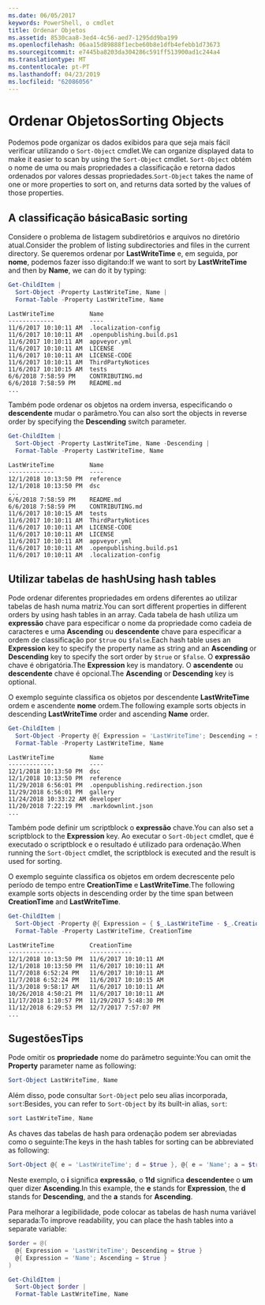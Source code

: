 ```yaml
---
ms.date: 06/05/2017
keywords: PowerShell, o cmdlet
title: Ordenar Objetos
ms.assetid: 8530caa8-3ed4-4c56-aed7-1295dd9ba199
ms.openlocfilehash: 06aa15d89888f1ecbe60b8e1dfb4efebb1d73673
ms.sourcegitcommit: e7445ba8203da304286c591ff513900ad1c244a4
ms.translationtype: MT
ms.contentlocale: pt-PT
ms.lasthandoff: 04/23/2019
ms.locfileid: "62086056"
---
```

# <a name="sorting-objects"></a><span data-ttu-id="dac21-103">Ordenar Objetos</span><span class="sxs-lookup"><span data-stu-id="dac21-103">Sorting Objects</span></span>

<span data-ttu-id="dac21-104">Podemos pode organizar os dados exibidos para que seja mais fácil verificar utilizando o `Sort-Object` cmdlet.</span><span class="sxs-lookup"><span data-stu-id="dac21-104">We can organize displayed data to make it easier to scan by using the `Sort-Object` cmdlet.</span></span> <span data-ttu-id="dac21-105">`Sort-Object` obtém o nome de uma ou mais propriedades a classificação e retorna dados ordenados por valores dessas propriedades.</span><span class="sxs-lookup"><span data-stu-id="dac21-105">`Sort-Object` takes the name of one or more properties to sort on, and returns data sorted by the values of those properties.</span></span>

## <a name="basic-sorting"></a><span data-ttu-id="dac21-106">A classificação básica</span><span class="sxs-lookup"><span data-stu-id="dac21-106">Basic sorting</span></span>

<span data-ttu-id="dac21-107">Considere o problema de listagem subdiretórios e arquivos no diretório atual.</span><span class="sxs-lookup"><span data-stu-id="dac21-107">Consider the problem of listing subdirectories and files in the current directory.</span></span>
<span data-ttu-id="dac21-108">Se queremos ordenar por **LastWriteTime** e, em seguida, por **nome**, podemos fazer isso digitando:</span><span class="sxs-lookup"><span data-stu-id="dac21-108">If we want to sort by **LastWriteTime** and then by **Name**, we can do it by typing:</span></span>

```powershell
Get-ChildItem |
  Sort-Object -Property LastWriteTime, Name |
  Format-Table -Property LastWriteTime, Name
```

```output
LastWriteTime          Name
-------------          ----
11/6/2017 10:10:11 AM  .localization-config
11/6/2017 10:10:11 AM  .openpublishing.build.ps1
11/6/2017 10:10:11 AM  appveyor.yml
11/6/2017 10:10:11 AM  LICENSE
11/6/2017 10:10:11 AM  LICENSE-CODE
11/6/2017 10:10:11 AM  ThirdPartyNotices
11/6/2017 10:10:15 AM  tests
6/6/2018 7:58:59 PM    CONTRIBUTING.md
6/6/2018 7:58:59 PM    README.md
...
```

<span data-ttu-id="dac21-109">Também pode ordenar os objetos na ordem inversa, especificando o **descendente** mudar o parâmetro.</span><span class="sxs-lookup"><span data-stu-id="dac21-109">You can also sort the objects in reverse order by specifying the **Descending** switch parameter.</span></span>

```powershell
Get-ChildItem |
  Sort-Object -Property LastWriteTime, Name -Descending |
  Format-Table -Property LastWriteTime, Name
```

```output
LastWriteTime          Name
-------------          ----
12/1/2018 10:13:50 PM  reference
12/1/2018 10:13:50 PM  dsc
...
6/6/2018 7:58:59 PM    README.md
6/6/2018 7:58:59 PM    CONTRIBUTING.md
11/6/2017 10:10:15 AM  tests
11/6/2017 10:10:11 AM  ThirdPartyNotices
11/6/2017 10:10:11 AM  LICENSE-CODE
11/6/2017 10:10:11 AM  LICENSE
11/6/2017 10:10:11 AM  appveyor.yml
11/6/2017 10:10:11 AM  .openpublishing.build.ps1
11/6/2017 10:10:11 AM  .localization-config
```

## <a name="using-hash-tables"></a><span data-ttu-id="dac21-110">Utilizar tabelas de hash</span><span class="sxs-lookup"><span data-stu-id="dac21-110">Using hash tables</span></span>

<span data-ttu-id="dac21-111">Pode ordenar diferentes propriedades em ordens diferentes ao utilizar tabelas de hash numa matriz.</span><span class="sxs-lookup"><span data-stu-id="dac21-111">You can sort different properties in different orders by using hash tables in an array.</span></span>
<span data-ttu-id="dac21-112">Cada tabela de hash utiliza um **expressão** chave para especificar o nome da propriedade como cadeia de caracteres e uma **Ascending** ou **descendente** chave para especificar a ordem de classificação por `$true` ou `$false`.</span><span class="sxs-lookup"><span data-stu-id="dac21-112">Each hash table uses an **Expression** key to specify the property name as string and an **Ascending** or **Descending** key to specify the sort order by `$true` or `$false`.</span></span>
<span data-ttu-id="dac21-113">O **expressão** chave é obrigatória.</span><span class="sxs-lookup"><span data-stu-id="dac21-113">The **Expression** key is mandatory.</span></span>
<span data-ttu-id="dac21-114">O **ascendente** ou **descendente** chave é opcional.</span><span class="sxs-lookup"><span data-stu-id="dac21-114">The **Ascending** or **Descending** key is optional.</span></span>

<span data-ttu-id="dac21-115">O exemplo seguinte classifica os objetos por descendente **LastWriteTime** ordem e ascendente **nome** ordem.</span><span class="sxs-lookup"><span data-stu-id="dac21-115">The following example sorts objects in descending **LastWriteTime** order and ascending **Name** order.</span></span>

```powershell
Get-ChildItem |
  Sort-Object -Property @{ Expression = 'LastWriteTime'; Descending = $true }, @{ Expression = 'Name'; Ascending = $true } |
  Format-Table -Property LastWriteTime, Name
```

```output
LastWriteTime          Name
-------------          ----
12/1/2018 10:13:50 PM  dsc
12/1/2018 10:13:50 PM  reference
11/29/2018 6:56:01 PM  .openpublishing.redirection.json
11/29/2018 6:56:01 PM  gallery
11/24/2018 10:33:22 AM developer
11/20/2018 7:22:19 PM  .markdownlint.json
...
```

<span data-ttu-id="dac21-116">Também pode definir um scriptblock o **expressão** chave.</span><span class="sxs-lookup"><span data-stu-id="dac21-116">You can also set a scriptblock to the **Expression** key.</span></span>
<span data-ttu-id="dac21-117">Ao executar o `Sort-Object` cmdlet, que é executado o scriptblock e o resultado é utilizado para ordenação.</span><span class="sxs-lookup"><span data-stu-id="dac21-117">When running the `Sort-Object` cmdlet, the scriptblock is executed and the result is used for sorting.</span></span>

<span data-ttu-id="dac21-118">O exemplo seguinte classifica os objetos em ordem decrescente pelo período de tempo entre **CreationTime** e **LastWriteTime**.</span><span class="sxs-lookup"><span data-stu-id="dac21-118">The following example sorts objects in descending order by the time span between **CreationTime** and **LastWriteTime**.</span></span>

```powershell
Get-ChildItem |
  Sort-Object -Property @{ Expression = { $_.LastWriteTime - $_.CreationTime }; Descending = $true } |
  Format-Table -Property LastWriteTime, CreationTime
```

```output
LastWriteTime          CreationTime
-------------          ------------
12/1/2018 10:13:50 PM  11/6/2017 10:10:11 AM
12/1/2018 10:13:50 PM  11/6/2017 10:10:11 AM
11/7/2018 6:52:24 PM   11/6/2017 10:10:11 AM
11/7/2018 6:52:24 PM   11/6/2017 10:10:15 AM
11/3/2018 9:58:17 AM   11/6/2017 10:10:11 AM
10/26/2018 4:50:21 PM  11/6/2017 10:10:11 AM
11/17/2018 1:10:57 PM  11/29/2017 5:48:30 PM
11/12/2018 6:29:53 PM  12/7/2017 7:57:07 PM
...
```

## <a name="tips"></a><span data-ttu-id="dac21-119">Sugestões</span><span class="sxs-lookup"><span data-stu-id="dac21-119">Tips</span></span>

<span data-ttu-id="dac21-120">Pode omitir os **propriedade** nome do parâmetro seguinte:</span><span class="sxs-lookup"><span data-stu-id="dac21-120">You can omit the **Property** parameter name as following:</span></span>

```powershell
Sort-Object LastWriteTime, Name
```

<span data-ttu-id="dac21-121">Além disso, pode consultar `Sort-Object` pelo seu alias incorporada, `sort`:</span><span class="sxs-lookup"><span data-stu-id="dac21-121">Besides, you can refer to `Sort-Object` by its built-in alias, `sort`:</span></span>

```powershell
sort LastWriteTime, Name
```

<span data-ttu-id="dac21-122">As chaves das tabelas de hash para ordenação podem ser abreviadas como o seguinte:</span><span class="sxs-lookup"><span data-stu-id="dac21-122">The keys in the hash tables for sorting can be abbreviated as following:</span></span>

```powershell
Sort-Object @{ e = 'LastWriteTime'; d = $true }, @{ e = 'Name'; a = $true }
```

<span data-ttu-id="dac21-123">Neste exemplo, o **i** significa **expressão**, o **1!d** significa **descendente**e o **um** quer dizer **Ascending**.</span><span class="sxs-lookup"><span data-stu-id="dac21-123">In this example, the **e** stands for **Expression**, the **d** stands for **Descending**, and the **a** stands for **Ascending**.</span></span>

<span data-ttu-id="dac21-124">Para melhorar a legibilidade, pode colocar as tabelas de hash numa variável separada:</span><span class="sxs-lookup"><span data-stu-id="dac21-124">To improve readability, you can place the hash tables into a separate variable:</span></span>

```powershell
$order = @(
  @{ Expression = 'LastWriteTime'; Descending = $true }
  @{ Expression = 'Name'; Ascending = $true }
)

Get-ChildItem |
  Sort-Object $order |
  Format-Table LastWriteTime, Name
```